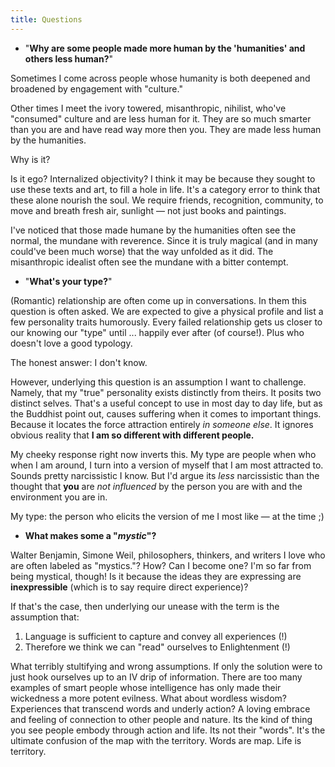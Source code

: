 ```yaml
---
title: Questions 
---
```

- "**Why are some people made more human by  the 'humanities' and others less human?**"

Sometimes I come across people whose humanity is both deepened and broadened by engagement with "culture." 

Other times I meet the ivory towered, misanthropic, nihilist, who've "consumed" culture and are less human for it. They are so much smarter than you are and have read way more then you. They are made less human by the humanities. 

Why is it? 

Is it ego? Internalized objectivity? I think it may be because they sought to use these texts and art, to fill a hole in life. It's a category error to think that these alone nourish the soul. We require friends, recognition, community, to move and breath fresh air, sunlight — not just books and paintings. 

I've noticed that those made humane by the humanities often see the normal, the mundane with reverence. Since it is truly magical (and in many could've been much worse) that the way unfolded as it did. The misanthropic idealist often see the mundane with a bitter contempt. 

- "**What's your type?**"

(Romantic) relationship are often come up in conversations. In them this question is often asked. We are expected to give a physical profile and list a few personality traits humorously.  Every failed relationship gets us closer to our knowing our "type" until ... happily ever after (of course!). Plus who doesn't love a good typology.

The honest answer: I don't know. 

However, underlying this question is an assumption I want to challenge. Namely, that my "true" personality exists distinctly from theirs. It posits two distinct selves. That's a useful concept to use in most day to day life, but as the Buddhist point out, causes suffering when it comes to important things. Because it locates the force attraction entirely *in someone else*. It ignores obvious reality that **I am so different with different people.** 

My cheeky response right now inverts this. My type are people when who when I am around, I turn into a version of myself that I am most attracted to. Sounds pretty narcissistic I know. But I'd argue its *less* narcissistic than the thought that **you** are *not influenced* by the person you are with and the environment you are in. 

My type: the person who elicits the version of me I most like — at the time ;) 

- **What makes some a "*mystic*"?**

Walter Benjamin, Simone Weil, philosophers, thinkers, and writers I love who are often labeled as "mystics."? How? Can I become one? I'm so far from being mystical, though! Is it because the ideas they are expressing are **inexpressible** (which is to say require direct experience)? 

If that's the case, then underlying our unease with the term is the assumption that: 
1. Language is sufficient to capture and convey all experiences (!)
2. Therefore we think we can "read" ourselves to Enlightenment (!)

What terribly stultifying and wrong assumptions. If only the solution were to just hook ourselves up to an IV drip of information. There are too many examples of smart people whose intelligence has only made their wickedness a more potent evilness. What about wordless wisdom? Experiences that transcend words and underly action? A loving embrace and feeling of connection to other people and nature. Its the kind of thing you see people embody through action and life. Its not their "words". It's the ultimate confusion of the map with the territory. Words are map. Life is territory. 


